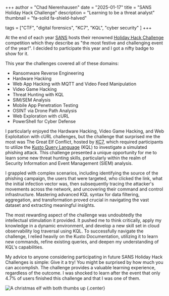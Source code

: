 +++
author      = "Chad Nierenhausen"
date        = "2025-01-17"
title       = "SANS Holiday Hack Challenge"
description = "Learning to be a threat analyst"
thumbnail   = "fa-solid fa-shield-halved"

tags = ["CTF", "digital forensics", "KC7", "KQL", "cyber security" ]
+++

At the end of each year [SANS](https://www.sans.org/about/) hosts their renowned [Holiday Hack Challenge](https://www.sans.org/mlp/holiday-hack-challenge-2024/) competition which they describe as "the most festive and challenging event of the year!". I decided to participate this year and I got a nifty badge to show for it.

<!--more--> 

This year the challenges covered all of these domains:
- Ransomware Reverse Engineering
- Hardware Hacking
- Web App Hacking with MQTT and Video Feed Manipulation
- Video Game Hacking
- Threat Hunting with KQL
- SIM/SEM Analysis
- Mobile App Penetration Testing
- OSINT via Drone Path Analysis
- Web Exploration with cURL
- PowerShell for Cyber Defense

I particularly enjoyed the Hardware Hacking, Video Game Hacking, and Web Exploitation with cURL challenges, but the challenge that surprised me the most was The Great Elf Conflict, hosted by [KC7](https://kc7cyber.com/), which required participants to utilize the [Kusto Query Language](https://learn.microsoft.com/en-us/kusto/query/?view=microsoft-fabric) (KQL) to investigate a simulated phishing attack. This challenge presented a unique opportunity for me to learn some new threat hunting skills, particularly within the realm of Security Information and Event Management (SIEM) analysis.

I grappled with complex scenarios, including identifying the source of the phishing campaign, the users that were targeted, who clicked the link, what the initial infection vector was, then subsequently tracing the attacker's movements across the network, and uncovering their command and control infrastructure. Mastering advanced KQL syntax for data filtering, aggregation, and transformation proved crucial in navigating the vast dataset and extracting meaningful insights.

The most rewarding aspect of the challenge was undoubtedly the intellectual stimulation it provided. It pushed me to think critically, apply my knowledge in a dynamic environment, and develop a new skill set in cloud observability log traversal using KQL. To successfully navigate the challenge, I relied heavily on the Kusto Documentation, utilizing it to learn new commands, refine existing queries, and deepen my understanding of KQL's capabilities.

My advice to anyone considering participating in future SANS Holiday Hack Challenges is simple: Give it a try! You might be surprised by how much you can accomplish. The challenge provides a valuable learning experience, regardless of the outcome. I was shocked to learn after the event that only 4.7% of users finished this challenge and that I was one of them.

![A christmas elf with both thumbs up](/img/sans-2024/elf-challenge.png "The badge I was issued for completing the KC7 'The Great Elf Conflict' module as part of the SANS 2024 holiday hack challenge. Only 4.71% of users earned this badge as part of this years challenge.") 
{.center}